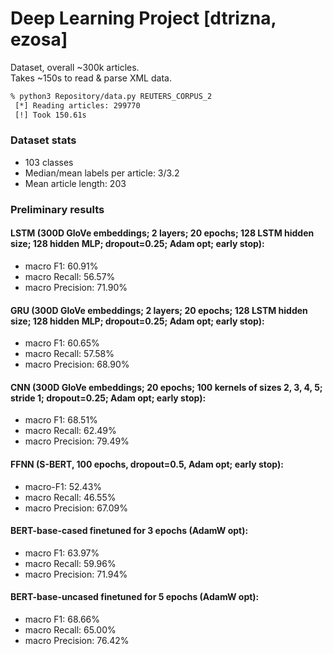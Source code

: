 # Deep Learning Project [dtrizna, ezosa]

Dataset, overall ~300k articles.  
Takes ~150s to read & parse XML data.

```bash
% python3 Repository/data.py REUTERS_CORPUS_2
 [*] Reading articles: 299770
 [!] Took 150.61s
```

### Dataset stats
- 103 classes
- Median/mean labels per article: 3/3.2
- Mean article length: 203

### Preliminary results 

#### LSTM (300D GloVe embeddings; 2 layers; 20 epochs; 128 LSTM hidden size; 128 hidden MLP; dropout=0.25; Adam opt; early stop):
 - macro F1: 60.91%
 - macro Recall: 56.57%
 - macro Precision: 71.90%

#### GRU (300D GloVe embeddings; 2 layers; 20 epochs; 128 LSTM hidden size; 128 hidden MLP; dropout=0.25; Adam opt; early stop):
 - macro F1: 60.65%
 - macro Recall: 57.58%
 - macro Precision: 68.90%

#### CNN (300D GloVe embeddings; 20 epochs; 100 kernels of sizes 2, 3, 4, 5; stride 1; dropout=0.25; Adam opt; early stop):
 - macro F1: 68.51%
 - macro Recall: 62.49%
 - macro Precision: 79.49%

#### FFNN (S-BERT, 100 epochs, dropout=0.5, Adam opt; early stop):
 - macro-F1: 52.43%
 - macro Recall: 46.55%
 - macro Precision: 67.09%
 
#### BERT-base-cased finetuned for 3 epochs (AdamW opt):
- macro F1: 63.97%
- macro Recall: 59.96%
- macro Precision: 71.94%

#### BERT-base-uncased finetuned for 5 epochs (AdamW opt):
- macro F1: 68.66%
- macro Recall: 65.00%
- macro Precision: 76.42%
